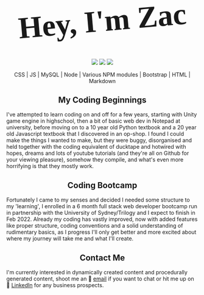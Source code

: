 <h1 style="text-align:center;
font-family:AcmeFont;
font-size:80px;
transform:rotate(-5deg);transition-property:color;transition-duration: 1s;"> Hey, I'm Zac</h1>

<style>
h1:hover {
    color: red;
}
</style>


<p style="text-align:center;">
<img src='https://img.shields.io/github/last-commit/HobbaZ/HobbaZ'>
<img src='https://img.shields.io/github/commit-activity/w/HobbaZ/HobbaZ'>
<img src='https://img.shields.io/github/followers/HobbaZ.svg'>
</p>

<p style="text-align:center;">CSS | JS | MySQL | Node | Various NPM modules | Bootstrap | HTML | Markdown</p>


<h2 style="text-align:center;">My Coding Beginnings</h2>

I've attempted to learn coding on and off for a few years, starting with Unity game engine in highschool, then a bit of basic web dev in Notepad at university, before moving on to a 10 year old Python textbook and a 20 year old Javascript textbook that I discovered in an op-shop. I found I could make the things I wanted to make, but they were buggy, disorganised and held together with the coding equivalent of ducktape and hotwired with hopes, dreams and lots of youtube tutorials (and they're all on Github for your viewing pleasure), somehow they compile, and what's even more horrifying is that they mostly work. 

<h2 style="text-align:center;">Coding Bootcamp</h2>

Fortunately I came to my senses and decided I needed some structure to my 'learning', I enrolled in a 6 month full stack web developer bootcamp run in partnership with the University of Sydney/Trilogy and I expect to finish in Feb 2022. Already my coding has vastly improved, now with added features like proper structure, coding conventions and a solid understanding of rudimentary basics, as I progress I'll only get better and more excited about where my journey will take me and what I'll create. 

<h2 style="text-align:center;">Contact Me</h2>

I'm currently interested in dynamically created content and procedurally generated content, shoot me an 📧 [email](zachobba@gmail.com) if you want to chat or hit me up on 💼 [LinkedIn](https://www.linkedin.com/in/zachary-hobba-52aaa182/) for any business prospects.